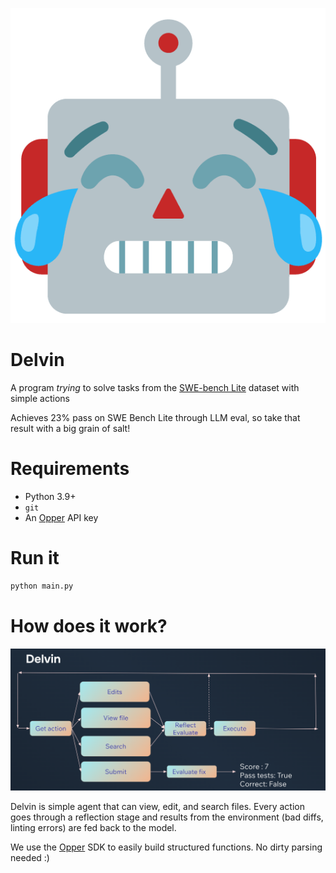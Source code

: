 <p align="center">
  <img src="resources/delvin.png" alt="Delvin">
</p>

# Delvin

A program _trying_ to solve tasks from the [SWE-bench Lite](https://huggingface.co/datasets/princeton-nlp/SWE-bench_Lite/viewer/default/dev?row=22) dataset with simple actions

Achieves 23% pass on SWE Bench Lite through LLM eval, so take that result with a big grain of salt!


# Requirements

- Python 3.9+
- `git`
- An [Opper](https://opper.ai) API key

# Run it

```bash
python main.py
```


# How does it work?


<p align="center">
  <img src="resources/architecture.png" alt="Architecture">
</p>

Delvin is simple agent that can view, edit, and search files. Every action goes through a reflection stage and results from the environment (bad diffs, linting errors) are fed back to the model.

We use the [Opper](https://opper.ai) SDK to easily build structured functions. No dirty parsing needed :)







